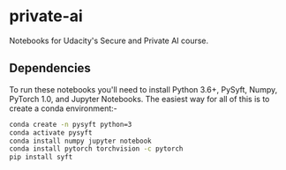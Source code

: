 # private-ai

Notebooks for Udacity's Secure and Private AI course.

## Dependencies

To run these notebooks you'll need to install Python 3.6+, PySyft, Numpy, PyTorch 1.0, and Jupyter Notebooks. The easiest way for all of this is to create a conda environment:-

```bash
conda create -n pysyft python=3
conda activate pysyft
conda install numpy jupyter notebook
conda install pytorch torchvision -c pytorch
pip install syft
```

